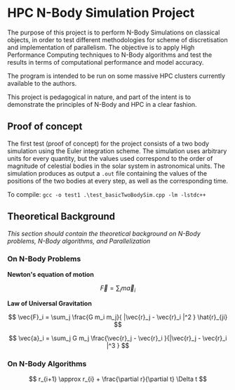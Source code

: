 # HPC N-Body Simulation Project

The purpose of this project is to perform N-Body Simulations on classical objects, in order to test different methodologies for scheme of discretisation and implementation of parallelism. The objective is to apply High Performance Computing techniques to N-Body algorithms and test the results in terms of computational performance and model accuracy.

The program is intended to be run on some massive HPC clusters currently available to the authors.

This project is pedagogical in nature, and part of the intent is to demonstrate the principles of N-Body and HPC in a clear fashion.

## Proof of concept

The first test (proof of concept) for the project consists of a two body simulation using the Euler integration scheme. The simulation uses arbitrary units for every quantity, but the values used correspond to the order of magnitude of celestial bodies in the solar system in astronomical units. The simulation produces as output a `.out` file containing the values of the positions of the two bodies at every step, as well as the corresponding time.

To compile: `gcc -o test1 .\test_basicTwoBodySim.cpp -lm -lstdc++`

## Theoretical Background

*This section should contain the theoretical background on N-Body problems, N-Body algorithms, and Parallelization*

### On N-Body Problems


**Newton's equation of motion**

$$ \vec{F} = \sum_i m\vec{a}_i $$

**Law of Universal Gravitation**

$$ \vec{F}_i = \sum_j \frac{G m_i m_j}{ |\vec{r}_j - \vec{r}_i |^2 } \hat{r}_{ji} $$

$$ \vec{a}_i = \sum_j G m_j \frac{\vec{r}_j - \vec{r}_i }{|\vec{r}_j - \vec{r}_i |^3 } $$

### On N-Body Algorithms

$$ r_{i+1} \approx r_{i} + \frac{\partial r}{\partial t} \Delta t $$ 
